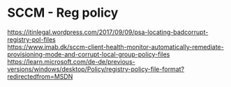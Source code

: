 # SCCM - Reg policy
https://itinlegal.wordpress.com/2017/09/09/psa-locating-badcorrupt-registry-pol-files    
https://www.imab.dk/sccm-client-health-monitor-automatically-remediate-provisioning-mode-and-corrupt-local-group-policy-files    
https://learn.microsoft.com/de-de/previous-versions/windows/desktop/Policy/registry-policy-file-format?redirectedfrom=MSDN     
